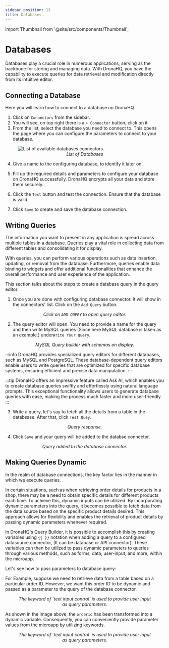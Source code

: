 ```yaml
---
sidebar_position: 13
title: Databases
---
```



import Thumbnail from '@site/src/components/Thumbnail';

# Databases

Databases play a crucial role in numerous applications, serving as the backbone for storing and managing data. With DronaHQ, you have the capability to execute queries for data retrieval and modification directly from its intuitive editor.

## Connecting a Database

Here you will learn how to connect to a database on DronaHQ.

1. Click on `Connectors` from the sidebar.
2. You will see, on top right there is a `+ Connector` button, click on it.
3. From the list, select the database you need to connect to. This opens the page where you can configure the parameters to connect to your database.

<figure>
  <img
    src='/img/connectingDatasource/databases-list.png'
    style={{ width: "60%", height: "auto" }}
    alt='List of available databases connectors.'
  />
  <figcaption align='center'>
    <i>List of Databases</i>
  </figcaption>
</figure> 

4. Give a name to the configuring database, to identify it later on.

5. Fill up the required details and parameters to configure your database on DronaHQ successfully. DronaHQ encrypts all your data and store them securely.

6. Click the `Test` button and test the connection. Ensure that the database is valid.

7. Click `Save` to create and save the database connection.

## Writing Queries

The information you want to present in any application is spread across multiple tables in a database. Queries play a vital role in collecting data from different tables and consolidating it for display. 

With queries, you can perform various operations such as data insertion, updating, or removal from the database. Furthermore, queries enable data binding to widgets and offer additional functionalities that enhance the overall performance and user experience of the application.



This section talks about the steps to create a database query in the query editor:

1. Once you are done with configuring database connector. It will show in the connectors' list. Click on the `Add Query` button. 

<figure>
  <Thumbnail src="/img/connectingDatasource/write-query.png" alt="Add Query" />
  <figcaption align = "center"><i>Click on <code>ADD QUERY</code> to open query editor.</i></figcaption>
</figure>

2. The query editor will open. You need to provide a name for the query and then write MySQL queries (Since here MySQL database is taken as an example.) under`Write Your Query`.

<figure>
  <Thumbnail src="/img/connectingDatasource/query-builder.jpeg" alt="Query Builder" />
  <figcaption align = "center"><i>MySQL Query builder with schemas on display.</i></figcaption>
</figure>

:::info
  DronaHQ provides specialized query editors for different databases, such as MySQL and PostgreSQL. These database-dependent query editors enable users to write queries that are optimized for specific database systems, ensuring efficient and precise data manipulation.
:::

:::tip
 DronaHQ offers an impressive feature called Ask AI, which enables you to create database queries swiftly and effortlessly using natural language prompts. This exceptional functionality allows users to generate database queries with ease, making the process much faster and more user-friendly.
:::

3. Write a query, let's say to fetch all the details from a table in the databsase. After that, click `Test Quey`.

<figure>
  <Thumbnail src="/img/connectingDatasource/query-res.jpeg" alt="Query Response" />
  <figcaption align = "center"><i>Query response.</i></figcaption>
</figure>

4. Click `Save` and your query will be added to the databse connector.

<figure>
  <Thumbnail src="/img/connectingDatasource/query-added.jpeg" alt="Query added to the database connector." />
  <figcaption align = "center"><i>Query added to the database connector.</i></figcaption>
</figure>


## Making Queries Dynamic

In the realm of database connections, the key factor lies in the manner in which we execute queries. 

In certain situations, such as when retrieving order details for products in a shop, there may be a need to obtain specific details for different products each time. To achieve this, dynamic inputs can be utilized. By incorporating dynamic parameters into the query, it becomes possible to fetch data from the data source based on the specific product details desired. This approach allows for flexibility and enables the retrieval of product details by passing dynamic parameters whenever required.


In DronaHQ's Query Builder, it is possible to accomplish this by creating variables using `{{ }}` notation when adding a query to a configured datasource connector, (It can be database or API connector). These variables can then be utilized to pass dynamic parameters to queries through various methods, such as forms, data, user-input, and more, within the microapp.



Let's see how to pass parameters to database query:


For Example, suppose we need to retrieve data from a table based on a particular order ID. However, we want this order ID to be dynamic and passed as a parameter to the query of the database connector.

<figure>
  <Thumbnail
    src='/img/connectingDatasource/datasource-passParam.gif'
    style={{ width: "100%", height: "auto" }}
    alt='List of available databases connectors.'
  />
  <figcaption align='center'>
    <i>The keyword of `text input control` is used to provide user input as query parameters.</i>
  </figcaption>
</figure>


As shown in the image above, the `orderid` has been transformed into a dynamic variable. Consequently, you can conveniently provide parameter values from the microapp by utilizing keywords.


<figure>
  <Thumbnail
    src='/img/connectingDatasource/database-pass-query.png'
    style={{ width: "100%", height: "auto" }}
    alt='List of available databases connectors.'
  />
  <figcaption align='center'>
    <i>The keyword of `text input control` is used to provide user input as query parameters.</i>
  </figcaption>
</figure>


